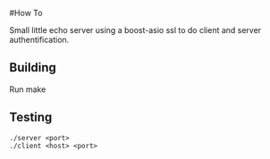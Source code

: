 #How To

Small little echo server using a boost-asio ssl to do client and server authentification.

## Building
Run make

## Testing
```
./server <port>
./client <host> <port> 
```
